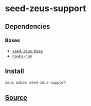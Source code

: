 
seed-zeus-support
====================







## Dependencies
### Boxes
* [`seed-zeus-base`](seed-zeus-base.md)
* [`hooks-npm`](hooks-npm.md)




## Install
```bash
zeus unbox seed-zeus-support
```













## [Source](https://github.com/liquidapps-io/zeus-sdk/tree/master/boxes/groups/seeds/seed-zeus-support)